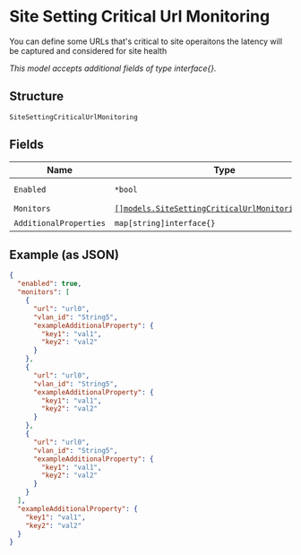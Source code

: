 
# Site Setting Critical Url Monitoring

You can define some URLs that's critical to site operaitons the latency will be captured and considered for site health

*This model accepts additional fields of type interface{}.*

## Structure

`SiteSettingCriticalUrlMonitoring`

## Fields

| Name | Type | Tags | Description |
|  --- | --- | --- | --- |
| `Enabled` | `*bool` | Optional | **Default**: `true` |
| `Monitors` | [`[]models.SiteSettingCriticalUrlMonitoringMonitor`](../../doc/models/site-setting-critical-url-monitoring-monitor.md) | Optional | - |
| `AdditionalProperties` | `map[string]interface{}` | Optional | - |

## Example (as JSON)

```json
{
  "enabled": true,
  "monitors": [
    {
      "url": "url0",
      "vlan_id": "String5",
      "exampleAdditionalProperty": {
        "key1": "val1",
        "key2": "val2"
      }
    },
    {
      "url": "url0",
      "vlan_id": "String5",
      "exampleAdditionalProperty": {
        "key1": "val1",
        "key2": "val2"
      }
    },
    {
      "url": "url0",
      "vlan_id": "String5",
      "exampleAdditionalProperty": {
        "key1": "val1",
        "key2": "val2"
      }
    }
  ],
  "exampleAdditionalProperty": {
    "key1": "val1",
    "key2": "val2"
  }
}
```

